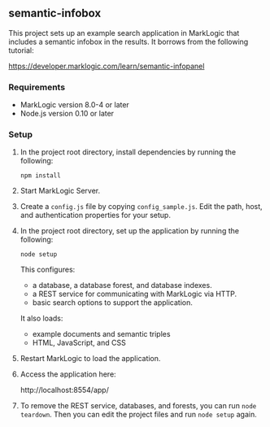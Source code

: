 ## semantic-infobox

This project sets up an example search application in MarkLogic that includes a semantic infobox in the results. It borrows from the following tutorial:

https://developer.marklogic.com/learn/semantic-infopanel

### Requirements

- MarkLogic version 8.0-4 or later
- Node.js version 0.10 or later

### Setup

1. In the project root directory, install dependencies by running the following:

   `npm install`

2. Start MarkLogic Server.

3. Create a `config.js` file by copying `config_sample.js`. Edit the path, host, and authentication properties for your setup.

4. In the project root directory, set up the application by running the following:

   `node setup`

   This configures:

   - a database, a database forest, and database indexes.
   - a REST service for communicating with MarkLogic via HTTP.
   - basic search options to support the application.

   It also loads:

   - example documents and semantic triples
   - HTML, JavaScript, and CSS

5. Restart MarkLogic to load the application.

6. Access the application here:

   http://localhost:8554/app/

7. To remove the REST service, databases, and forests, you can run `node teardown`. Then you can edit the project files and run `node setup` again.
